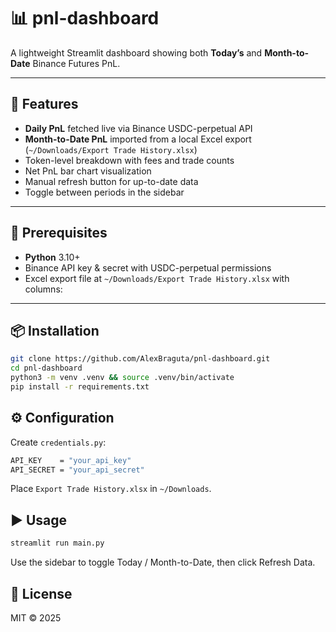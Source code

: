 # 📊  pnl-dashboard

A lightweight Streamlit dashboard showing both **Today’s** and **Month-to-Date** Binance Futures PnL.

---

## 🚀 Features

- **Daily PnL** fetched live via Binance USDC-perpetual API  
- **Month-to-Date PnL** imported from a local Excel export (`~/Downloads/Export Trade History.xlsx`)  
- Token-level breakdown with fees and trade counts  
- Net PnL bar chart visualization  
- Manual refresh button for up-to-date data  
- Toggle between periods in the sidebar  

---
## 🔧 Prerequisites

- **Python** 3.10+  
- Binance API key & secret with USDC-perpetual permissions  
- Excel export file at `~/Downloads/Export Trade History.xlsx` with columns: 

---
## 📦 Installation

``` bash
git clone https://github.com/AlexBraguta/pnl-dashboard.git
cd pnl-dashboard
python3 -m venv .venv && source .venv/bin/activate
pip install -r requirements.txt
```

## ⚙️ Configuration

Create `credentials.py`:

``` bash
API_KEY    = "your_api_key"
API_SECRET = "your_api_secret"
```

Place `Export Trade History.xlsx` in `~/Downloads`.

## ▶️ Usage

``` bash
streamlit run main.py
```

Use the sidebar to toggle Today / Month-to-Date, then click Refresh Data.

## 📄 License
MIT © 2025